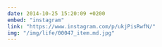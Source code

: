 ```yaml
---
date: 2014-10-25 15:20:09 +0200
embed: "instagram"
link: "https://www.instagram.com/p/ukjPisRwfN/"
img: "/img/life/00047_item.md.jpg"
---
```

